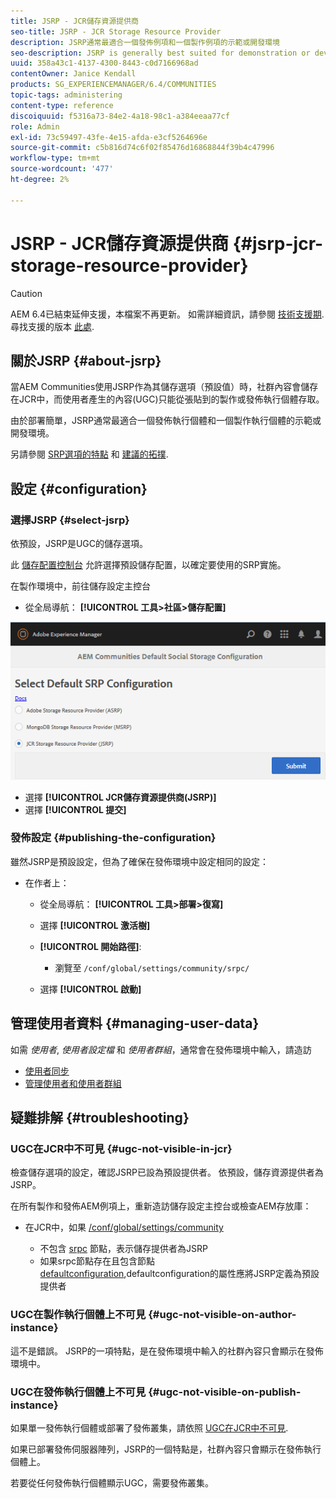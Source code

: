 ```yaml
---
title: JSRP - JCR儲存資源提供商
seo-title: JSRP - JCR Storage Resource Provider
description: JSRP通常最適合一個發佈例項和一個製作例項的示範或開發環境
seo-description: JSRP is generally best suited for demonstration or development environments of one publish instance and one author instance
uuid: 358a43c1-4137-4300-8443-c0d7166968ad
contentOwner: Janice Kendall
products: SG_EXPERIENCEMANAGER/6.4/COMMUNITIES
topic-tags: administering
content-type: reference
discoiquuid: f5316a73-84e2-4a18-98c1-a384eeaa77cf
role: Admin
exl-id: 73c59497-43fe-4e15-afda-e3cf5264696e
source-git-commit: c5b816d74c6f02f85476d16868844f39b4c47996
workflow-type: tm+mt
source-wordcount: '477'
ht-degree: 2%

---
```


# JSRP - JCR儲存資源提供商 {#jsrp-jcr-storage-resource-provider}

>[!CAUTION]
>
>AEM 6.4已結束延伸支援，本檔案不再更新。 如需詳細資訊，請參閱 [技術支援期](https://helpx.adobe.com//tw/support/programs/eol-matrix.html). 尋找支援的版本 [此處](https://experienceleague.adobe.com/docs/).

## 關於JSRP {#about-jsrp}

當AEM Communities使用JSRP作為其儲存選項（預設值）時，社群內容會儲存在JCR中，而使用者產生的內容(UGC)只能從張貼到的製作或發佈執行個體存取。

由於部署簡單，JSRP通常最適合一個發佈執行個體和一個製作執行個體的示範或開發環境。

另請參閱 [SRP選項的特點](working-with-srp.md#characteristics-of-srp-options) 和 [建議的拓撲](topologies.md).

## 設定 {#configuration}

### 選擇JSRP {#select-jsrp}

依預設，JSRP是UGC的儲存選項。

此 [儲存配置控制台](srp-config.md) 允許選擇預設儲存配置，以確定要使用的SRP實施。

在製作環境中，前往儲存設定主控台

* 從全局導航： **[!UICONTROL 工具>社區>儲存配置]**

![chlimage_1-234](assets/chlimage_1-234.png)

* 選擇 **[!UICONTROL JCR儲存資源提供商(JSRP)]**
* 選擇 **[!UICONTROL 提交]**

### 發佈設定 {#publishing-the-configuration}

雖然JSRP是預設設定，但為了確保在發佈環境中設定相同的設定：

* 在作者上：

   * 從全局導航： **[!UICONTROL 工具>部署>復寫]**
   * 選擇 **[!UICONTROL 激活樹]**
   * **[!UICONTROL 開始路徑]**:

      * 瀏覽至 `/conf/global/settings/community/srpc/`
   * 選擇 **[!UICONTROL 啟動]**


## 管理使用者資料 {#managing-user-data}

如需 *使用者*, *使用者設定檔* 和 *使用者群組*，通常會在發佈環境中輸入，請造訪

* [使用者同步](sync.md)
* [管理使用者和使用者群組](users.md)

## 疑難排解 {#troubleshooting}

### UGC在JCR中不可見 {#ugc-not-visible-in-jcr}

檢查儲存選項的設定，確認JSRP已設為預設提供者。 依預設，儲存資源提供者為JSRP。

在所有製作和發佈AEM例項上，重新造訪儲存設定主控台或檢查AEM存放庫：

* 在JCR中，如果 [/conf/global/settings/community](http://localhost:4502/crx/de/index.jsp#/conf/global/settings/community)

   * 不包含 [srpc](http://localhost:4502/crx/de/index.jsp#/conf/global/settings/community/srpc) 節點，表示儲存提供者為JSRP
   * 如果srpc節點存在且包含節點 [defaultconfiguration](http://localhost:4502/crx/de/index.jsp#/conf/global/settings/community/srpc/defaultconfiguration),defaultconfiguration的屬性應將JSRP定義為預設提供者

### UGC在製作執行個體上不可見 {#ugc-not-visible-on-author-instance}

這不是錯誤。 JSRP的一項特點，是在發佈環境中輸入的社群內容只會顯示在發佈環境中。

### UGC在發佈執行個體上不可見 {#ugc-not-visible-on-publish-instance}

如果單一發佈執行個體或部署了發佈叢集，請依照 [UGC在JCR中不可見](#ugc-not-visible-in-jcr).

如果已部署發佈伺服器陣列，JSRP的一個特點是，社群內容只會顯示在發佈執行個體上。

若要從任何發佈執行個體顯示UGC，需要發佈叢集。
